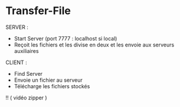 # Transfer-File

SERVER :
  - Start Server (port 7777 : localhost si local)
  - Reçoit les fichiers et les divise en deux et les envoie aux serveurs auxiliaires
  
CLIENT :
  - Find Server
  - Envoie un fichier au serveur
  - Télécharge les fichiers stockés

!! ( vidéo zipper )
